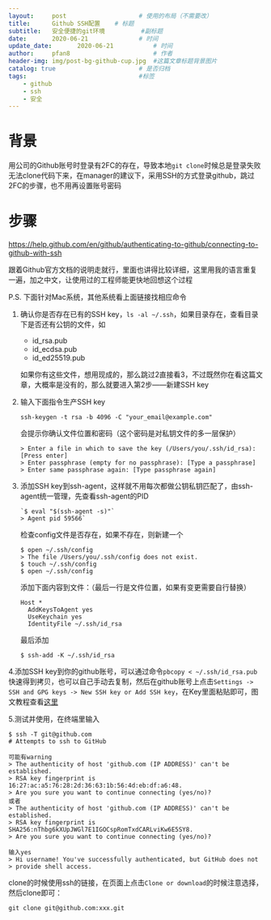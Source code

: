 ```yaml
---
layout:     post   				    # 使用的布局（不需要改）
title:      Github SSH配置	# 标题 
subtitle:   安全便捷的git环境			#副标题
date:       2020-06-21  			# 时间
update_date:       2020-06-21  			# 时间
author:     pfan8 						# 作者
header-img: img/post-bg-github-cup.jpg 	#这篇文章标题背景图片
catalog: true 						# 是否归档
tags:								#标签
    - github
    - ssh
    - 安全
---
```

# 背景

用公司的Github账号时登录有2FC的存在，导致本地`git clone`时候总是登录失败无法clone代码下来，在manager的建议下，采用SSH的方式登录github，跳过2FC的步骤，也不用再设置账号密码

# 步骤

https://help.github.com/en/github/authenticating-to-github/connecting-to-github-with-ssh

跟着Github官方文档的说明走就行，里面也讲得比较详细，这里用我的语言重复一遍，加之中文，让使用过的工程师能更快地回想这个过程

P.S. 下面针对Mac系统，其他系统看上面链接找相应命令

1. 确认你是否存在已有的SSH key，`ls -al ~/.ssh`，如果目录存在，查看目录下是否还有公钥的文件，如
    + id_rsa.pub
    + id_ecdsa.pub
    + id_ed25519.pub

    如果你有这些文件，想用现成的，那么跳过2直接看3，不过既然你在看这篇文章，大概率是没有的，那么就要进入第2步——新建SSH key
2. 输入下面指令生产SSH key

    `ssh-keygen -t rsa -b 4096 -C "your_email@example.com"`

    会提示你确认文件位置和密码（这个密码是对私钥文件的多一层保护）

    ```
    > Enter a file in which to save the key (/Users/you/.ssh/id_rsa): [Press enter]
    > Enter passphrase (empty for no passphrase): [Type a passphrase]
    > Enter same passphrase again: [Type passphrase again]
    ```

3. 添加SSH key到ssh-agent，这样就不用每次都做公钥私钥匹配了，由ssh-agent统一管理，先查看ssh-agent的PID

    ```
    `$ eval "$(ssh-agent -s)"`
    > Agent pid 59566`
    ```

    检查config文件是否存在，如果不存在，则新建一个

    ```
    $ open ~/.ssh/config
    > The file /Users/you/.ssh/config does not exist.
    $ touch ~/.ssh/config
    $ open ~/.ssh/config
    ```
    添加下面内容到文件：（最后一行是文件位置，如果有变更需要自行替换）
    ```
    Host *
      AddKeysToAgent yes
      UseKeychain yes
      IdentityFile ~/.ssh/id_rsa
    ```
    最后添加
    ```
    $ ssh-add -K ~/.ssh/id_rsa
    ```

4.添加SSH key到你的github账号，可以通过命令`pbcopy < ~/.ssh/id_rsa.pub`快速得到拷贝，也可以自己手动去复制，然后在github账号上点击`Settings -> SSH and GPG keys -> New SSH key or Add SSH key`，在Key里面粘贴即可，图文教程查看[这里](https://help.github.com/en/github/authenticating-to-github/adding-a-new-ssh-key-to-your-github-account)

5.测试并使用，在终端里输入
```
$ ssh -T git@github.com
# Attempts to ssh to GitHub

可能有warning
> The authenticity of host 'github.com (IP ADDRESS)' can't be established.
> RSA key fingerprint is 16:27:ac:a5:76:28:2d:36:63:1b:56:4d:eb:df:a6:48.
> Are you sure you want to continue connecting (yes/no)? 
或者
> The authenticity of host 'github.com (IP ADDRESS)' can't be established.
> RSA key fingerprint is SHA256:nThbg6kXUpJWGl7E1IGOCspRomTxdCARLviKw6E5SY8.
> Are you sure you want to continue connecting (yes/no)?

输入yes
> Hi username! You've successfully authenticated, but GitHub does not
> provide shell access.
```

clone的时候使用ssh的链接，在页面上点击`Clone or download`的时候注意选择，然后clone即可：
```
git clone git@github.com:xxx.git
```